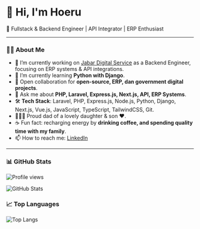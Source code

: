 <!--
## Hi there 👋

**mmhoeruriza/mmhoeruriza** is a ✨ _special_ ✨ repository because its `README.md` (this file) appears on your GitHub profile.

Here are some ideas to get you started:

- 🔭 I’m currently working on ...
- 🌱 I’m currently learning ...
- 👯 I’m looking to collaborate on ...
- 🤔 I’m looking for help with ...
- 💬 Ask me about ...
- 📫 How to reach me: ...
- 😄 Pronouns: ...
- ⚡ Fun fact: ...
-->


# 👋 Hi, I'm Hoeru

🚀 Fullstack & Backend Engineer | API Integrator | ERP Enthusiast

---

### 👨‍💻 About Me
- 🔭 I’m currently working on <a href="https://www.instagram.com/jabardigitalservice" target="_blank">Jabar Digital Service</a> as a Backend Engineer, focusing on ERP systems & API integrations.  
- 🌱 I’m currently learning **Python with Django**.  
- 👯 Open collaboration for **open-source, ERP, dan government digital projects**.  
- 💬 Ask me about **PHP, Laravel, Express.js, Next.js, API, ERP Systems**.  
- 🛠️ **Tech Stack**: Laravel, PHP, Express.js, Node.js, Python, Django, Next.js, Vue.js, JavaScript, TypeScript, TailwindCSS, Git.  
- 👨‍👩‍👧 Proud dad of a lovely daughter & son ❤️.  
- ☕ Fun fact: recharging energy by **drinking coffee, and spending quality time with my family**.  
- 📫 How to reach me: [LinkedIn](https://www.linkedin.com/in/muhamad-hoeru-riza)

---

### 📊 GitHub Stats

![Profile views](https://komarev.com/ghpvc/?username=mhoeruriza&color=blueviolet&style=for-the-badge)

![GitHub Stats](https://github-readme-stats-eight-theta.vercel.app/api?username=mhoeruriza&show_icons=true&include_all_commits=true&count_private=true)

### 📈 Top Languages
![Top Langs](https://github-readme-stats.vercel.app/api/top-langs/?username=mhoeruriza&layout=compact)


